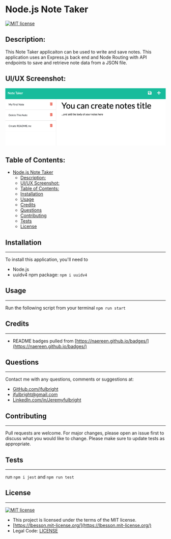 # Node.js Note Taker
  [![MIT license](https://img.shields.io/badge/License-MIT-blue.svg)](https://lbesson.mit-license.org/)

## Description:
This Note Taker applicaiton can be used to write and save notes. This application uses an Express.js back end and Node Routing with API endpoints to save and retrieve note data from a JSON file.
## UI/UX Screenshot:
![Note Taker Screenshot](./Assets/Nodejs-NoteTaker-ScreenShot.png "Note Taker Screenshot")

## Table of Contents:
- [Node.js Note Taker](#nodejs-note-taker)
  - [Description:](#description)
  - [UI/UX Screenshot:](#uiux-screenshot)
  - [Table of Contents:](#table-of-contents)
  - [Installation](#installation)
  - [Usage](#usage)
  - [Credits](#credits)
  - [Questions](#questions)
  - [Contributing](#contributing)
  - [Tests](#tests)
  - [License](#license)

## Installation
_________________
To install this application, you'll need to 
- Node.js
- uuidv4 npm package: `npm i uuidv4`

## Usage
_________________

Run the following script from your terminal `npm run start`

## Credits
_________________
* README badges pulled from [https://naereen.github.io/badges/](https://naereen.github.io/badges/)

## Questions
  _________________
  Contact me with any questions, comments or suggestions at:
* [GitHub.com/jfulbright](http://github.com/jfulbright)
* [jfulbright@gmail.com](mailto:jfulbright@gmail.com)
* [LinkedIn.com/in/Jeremyfulbright](https://www.linkedin.com/in/Jeremyfulbright)

## Contributing
_________________
Pull requests are welcome. For major changes, please open an issue first to discuss what you would like to change. Please make sure to update tests as appropriate.

## Tests
_________________
run `npm i jest` and `npm run test`

## License
_________________
[![MIT license](https://img.shields.io/badge/License-MIT-blue.svg)](https://lbesson.mit-license.org/)
* This project is licensed under the terms of the MIT license.
* [https://lbesson.mit-license.org/](https://lbesson.mit-license.org/)
* Legal Code: [LICENSE](LICENSE)


